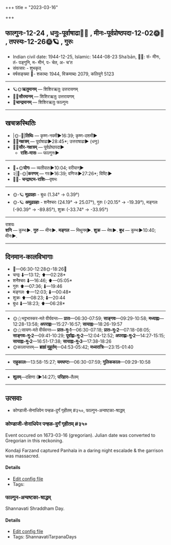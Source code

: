 +++
title = "2023-03-16"

+++
## फाल्गुनः-12-24  ,  धनुः-पूर्वाषाढा🌛🌌  ,  मीनः-पूर्वप्रोष्ठपदा-12-02🌞🌌  ,  तपस्यः-12-26🌞🪐  ,  गुरुः
- Indian civil date: 1944-12-25, Islamic: 1444-08-23 Shaʿbān, 🌌🌞: सं- मीनः, तं- पङ्गुनि, म- मीनं, प- चेत, अ- च’त
- संवत्सरः - शुभकृत्
- वर्षसङ्ख्या 🌛- शकाब्दः 1944, विक्रमाब्दः 2079, कलियुगे 5123
___________________
- 🪐🌞**ऋतुमानम्** — शिशिरऋतुः उत्तरायणम्
- 🌌🌞**सौरमानम्** — शिशिरऋतुः उत्तरायणम्
- 🌛**चान्द्रमानम्** — शिशिरऋतुः फाल्गुनः
___________________


## खचक्रस्थितिः
- |🌞-🌛|**तिथिः** — कृष्ण-नवमी►16:39; कृष्ण-दशमी►  
- 🌌🌛**नक्षत्रम्** — पूर्वाषाढा►28:45*; उत्तराषाढा► (धनुः)  
- 🌌🌞**सौर-नक्षत्रम्** — पूर्वप्रोष्ठपदा►  
  - **राशि-मासः** — फाल्गुनः► 
___________________
- 🌛+🌞**योगः** — व्यतीपातः►10:04; वरीयान्►  
- २|🌛-🌞|**करणम्** — गरः►16:39; वणिजः►27:26*; विष्टिः►  
- 🌌🌛- **चन्द्राष्टम-राशिः**—वृषभः  
___________________
- 🌞-🪐 **मूढग्रहाः** - बुधः (1.34° → 0.39°)
- 🌞-🪐 **अमूढग्रहाः** - शनैश्चरः (24.19° → 25.07°), गुरुः (-20.15° → -19.39°), मङ्गलः (-90.39° → -89.85°), शुक्रः (-33.74° → -33.95°)
___________________
राशयः  
**शनि** — कुम्भः►. **गुरु** — मीनः►. **मङ्गल** — मिथुनम्►. **शुक्र** — मेषः►. **बुध** — कुम्भः►10:40; मीनः►. 
___________________


## दिनमान-कालविभागाः
- 🌅—06:30-12:28🌞-18:26🌇  
- चन्द्रः ⬇—13:12; ⬆—02:28*  
- शनैश्चरः ⬇—16:46; ⬆—05:05*  
- गुरुः ⬆—07:36; ⬇—19:46  
- मङ्गलः ⬆—12:03; ⬇—00:48*  
- शुक्रः ⬆—08:23; ⬇—20:44  
- बुधः ⬇—18:23; ⬆—06:28*  
___________________
- 🌞⚝भट्टभास्कर-मते वीर्यवन्तः— **प्रातः**—06:30-07:59; **साङ्गवः**—09:29-10:58; **मध्याह्नः**—12:28-13:58; **अपराह्णः**—15:27-16:57; **सायाह्नः**—18:26-19:57  
- 🌞⚝सायण-मते वीर्यवन्तः— **प्रातः-मु॰1**—06:30-07:18; **प्रातः-मु॰2**—07:18-08:05; **साङ्गवः-मु॰2**—09:41-10:29; **पूर्वाह्णः-मु॰2**—12:04-12:52; **अपराह्णः-मु॰2**—14:27-15:15; **सायाह्नः-मु॰2**—16:51-17:38; **सायाह्नः-मु॰3**—17:38-18:26  
- 🌞कालान्तरम्— **ब्राह्मं मुहूर्तम्**—04:53-05:42; **मध्यरात्रिः**—23:15-01:40  
___________________
- **राहुकालः**—13:58-15:27; **यमघण्टः**—06:30-07:59; **गुलिककालः**—09:29-10:58  
___________________
- **शूलम्**—दक्षिणा (►14:27); **परिहारः**–तैलम्  
___________________

## उत्सवाः
- कोण्डाजी-सेनाधिपेन पन्हळ-दुर्गं गृहीतम् #३५०, फाल्गुन-अन्वष्टका-श्राद्धम्
### कोण्डाजी-सेनाधिपेन पन्हळ-दुर्गं गृहीतम् #३५०

Event occured on 1673-03-16 (gregorian). Julian date was converted to Gregorian in this reckoning. 

Kondaji Farzand captured Panhala in a daring night escalade & the garrison was massacred.

#### Details
- [Edit config file](https://github.com/jyotisham/adyatithi/blob/master/mahApuruSha/xatra-later/julian/day/03/06/koNDAjI-senAdhipena_panhaLa-durgaM_gRhItam.toml)
- Tags: 


### फाल्गुन-अन्वष्टका-श्राद्धम्



Shannavati Shraddham Day.

#### Details
- [Edit config file](https://github.com/jyotisham/adyatithi/blob/master/devatA/pitR/relative_event/phAlguna-aSTakA-zrAddham/offset__01/phAlguna-anvaSTakA-zrAddham.toml)
- Tags: ShannavatiTarpanaDays


